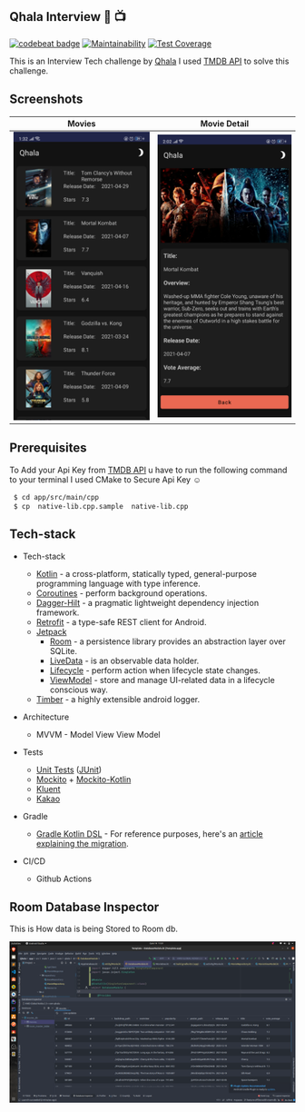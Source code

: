 ## Qhala Interview :movie_camera: :tv:
[![codebeat badge](https://codebeat.co/badges/9f7bb947-8983-4c30-9f0a-93a5d36a5d17)](https://codebeat.co/projects/github-com-jamesnyakush-qhala-interview-master) [![Maintainability](https://api.codeclimate.com/v1/badges/9c2ee7a00cefe2980f2d/maintainability)](https://codeclimate.com/github/jamesnyakush/Qhala-interview/maintainability) [![Test Coverage](https://api.codeclimate.com/v1/badges/9c2ee7a00cefe2980f2d/test_coverage)](https://codeclimate.com/github/jamesnyakush/Qhala-interview/test_coverage)

This is an Interview Tech challenge by  [Qhala](https://qhala.com/) I used [TMDB API](https://developers.themoviedb.org/3) to solve this challenge. 

## Screenshots

| Movies | Movie Detail |
| ------ | ----- |
| ![Movies](/art/moviesdark.png) | ![Single Movie](/art/singlemoviedark.png) | 

## Prerequisites 

To Add your Api Key from  [TMDB API](https://developers.themoviedb.org/3)  u have to run the following command to your terminal 
I used CMake  to Secure Api Key :relaxed: 

```shell script
 $ cd app/src/main/cpp
 $ cp  native-lib.cpp.sample  native-lib.cpp
```
## Tech-stack

* Tech-stack
    * [Kotlin](https://kotlinlang.org/) - a cross-platform, statically typed, general-purpose programming language with type inference.
    * [Coroutines](https://kotlinlang.org/docs/reference/coroutines-overview.html) - perform background operations.
    * [Dagger-Hilt](https://developer.android.com/training/dependency-injection/hilt-android) - a pragmatic lightweight dependency injection framework.
    * [Retrofit](https://square.github.io/retrofit/) - a type-safe REST client for Android.
    * [Jetpack](https://developer.android.com/jetpack)
        * [Room](https://developer.android.com/topic/libraries/architecture/room) - a persistence library provides an abstraction layer over SQLite.
        * [LiveData](https://developer.android.com/topic/libraries/architecture/livedata) - is an observable data holder.
        * [Lifecycle](https://developer.android.com/topic/libraries/architecture/lifecycle) - perform action when lifecycle state changes.
        * [ViewModel](https://developer.android.com/topic/libraries/architecture/viewmodel) - store and manage UI-related data in a lifecycle conscious way.
    * [Timber](https://github.com/JakeWharton/timber) - a highly extensible android logger.

* Architecture
    * MVVM - Model View View Model
* Tests
    * [Unit Tests](https://en.wikipedia.org/wiki/Unit_testing) ([JUnit](https://junit.org/junit4/))
    * [Mockito](https://github.com/mockito/mockito) + [Mockito-Kotlin](https://github.com/nhaarman/mockito-kotlin)
    * [Kluent](https://github.com/MarkusAmshove/Kluent)
    * [Kakao](https://github.com/agoda-com/Kakao)
* Gradle
    * [Gradle Kotlin DSL](https://docs.gradle.org/current/userguide/kotlin_dsl.html) - For reference purposes, here's an [article explaining the migration](https://medium.com/@evanschepsiror/migrating-to-kotlin-dsl-4ee0d6d5c977).

* CI/CD
    * Github Actions 
    
    
## Room Database Inspector

This is How data is being Stored to Room db.

![Room db](/art/room.png)